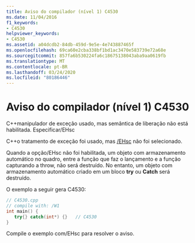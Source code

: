 ```yaml
---
title: Aviso do compilador (nível 1) C4530
ms.date: 11/04/2016
f1_keywords:
- C4530
helpviewer_keywords:
- C4530
ms.assetid: a04dcdb2-84db-459d-9e5e-4e743887465f
ms.openlocfilehash: 69ca60e2cba338bf1bd1ac3470e583739e72a68e
ms.sourcegitcommit: 857fa6b530224fa6c18675138043aba9aa0619fb
ms.translationtype: MT
ms.contentlocale: pt-BR
ms.lasthandoff: 03/24/2020
ms.locfileid: "80186446"
---
```

# <a name="compiler-warning-level-1-c4530"></a>Aviso do compilador (nível 1) C4530

C++manipulador de exceção usado, mas semântica de liberação não está habilitada. Especificar/EHsc

C++o tratamento de exceção foi usado, mas [/EHsc](../../build/reference/eh-exception-handling-model.md) não foi selecionado.

Quando a opção/EHsc não foi habilitada, um objeto com armazenamento automático no quadro, entre a função que faz o lançamento e a função capturando a throw, não será destruído. No entanto, um objeto com armazenamento automático criado em um bloco **try** ou **Catch** será destruído.

O exemplo a seguir gera C4530:

```cpp
// C4530.cpp
// compile with: /W1
int main() {
   try{} catch(int*) {}   // C4530
}
```

Compile o exemplo com/EHsc para resolver o aviso.
